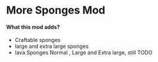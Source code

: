 # More Sponges Mod

#### What this mod adds?

- Craftable sponges
- large and extra large sponges
- lava Sponges Normal , Large and Extra large, still TODO
